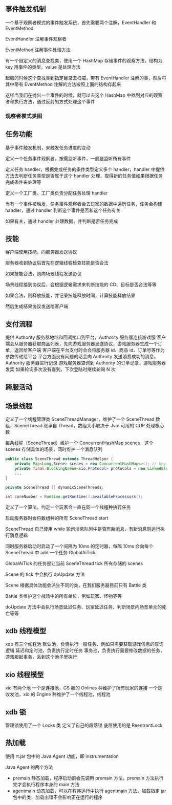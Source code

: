 ## 事件触发机制

一个基于观察者模式的事件触发系统，首先需要两个注解，EventHandler 和 EventMethod

EventHandler 注解事件观察者

EventMethod 注解事件处理方法

有一个自定义的消息查找类，使用一个 HashMap 存储事件的观察方法，结构为 key 用事件的类型，value 是处理方法

起服的时候这个查找类到指定目录去扫描，带有 EventHandler 注解的类，然后将其中带有 EventMethod 注解的方法按照上面的结构存起来

这样当我们在抛出一个事件的时候，就可以去这个 HashMap 中找到对应的观察者和执行方法，通过反射的方式处理这个事件

### 观察者模式类图

## 任务功能

基于事件触发机制，来触发任务进度的变动

定义一个任务事件观察者，按需监听事件，一般是监听所有事件

定义任务 handler，根据完成任务的条件类型定义多个 handler，handler 中提供方法去判断任务类型是否属于这个 handler 处理，取得新的任务值如果根据任务完成条件来处理等

定义一个工厂类，工厂类负责分配任务处理 handler

当有一个事件被触发，任务事件观察者会去玩家的数据中遍历任务，任务会构建 handler，通过 handler 判断这个事件是否和这个任务有关

如果有关，通过 handler 处理数据，并判断是否任务完成

## 技能

客户端使用技能，向服务器发送协议

服务器收到协议后首先在逻辑线程检查技能是否合法

如果技能合法，则向场景线程发送协议

场景线程接到协议后，会根据逻辑需求来判断技能的 CD、目标是否合法等等

如果合法，则释放技能，并记录技能释放时间，计算技能释放结果

然后生成结果协议发送给客户端

## 支付流程

提供 Authority 服务器地址和回调接口到平台，Authority 服务器连接游戏服
客户端会从服务器获取商品列表，先向游戏服务器发送协议，游戏服务器生成一个订单，返回给客户端
客户端在平台支付时会会将服务器 id、商品 id、订单号等作为参数传递给平台
平台方面没有问题的话会向 Authroity 发送消费成功的消息，Authority 服务器进行记录
游戏服务器查询到 Authority 的订单记录，游戏服务器发奖
如果轮询多次没有查到，下次登陆时继续轮询 N 次

## 跨服活动

## 场景线程

定义了一个线程管理类 SceneThreadManager，维护了一个 SceneThread 数组，SceneThread 继承自 Thread，数组大小取决于 Jvm 可用的 CUP 处理核心数

每条线程（SceneThread）维护一个 ConcurrentHashMap scenes，这个 scenes 存储具体的场景，同时维护一个消息队列

```java
public class SceneThread extends ThreadHelper {
    private Map<Long,Scene> scenes = new ConcurrentHashMap<>(); // key场景id，value场景
    private final BlockingQueue<xio.Protocol> protocols = new LinkedBlockingQueue<>(50000); // 消息队列
    ...
}

private SceneThread [] dynamicSceneThreads;

int coreNumber = Runtime.getRuntime().availableProcessors();
```

定义了一个算法，约定一个玩家会一直在同一个线程种执行任务

启动服务器时会将数组种的所有 SceneThread start

SceneThread 自己使用 while 轮询消息队列中是否有新消息，有新消息则运行执行消息逻辑

同时服务器启动时启动了一个间隔为 10ms 的定时器，每隔 10ms 会向每个 SceneThread 中 add 一个任务 GlobalAiTick

GlobalAiTick 的任务是让当前 SceneThread tick 所有存储的 scenes

Scene 的 tick 中会执行 doUpdate 方法

Scene 根据具体功能会派生不同的类，在我们服务器目前只有 Battle 类

Battle 类维护这个战场中的所有单位，例如玩家、怪物等等

doUpdate 方法中会执行场景延迟任务、玩家延迟任务、判断场景内场景单元的死亡等等

## xdb 线程模型

xdb 有三个线程池
默认池，负责执行一般任务，例如只需要获取游戏信息的查询逻辑
延迟和定时池，负责执行定时任务
事务池，负责执行需要修改数据的任务，游戏服起事务，丢到这个池子里执行

## xio 线程模型

xio 有两个池
一个是连接池，GS 服的 Onlines 种维护了所有玩家的连接
一个是收发池，xio 的 Engine 种维护了一个线程池，线程池

## xdb 锁

管理锁使用了一个 Locks 类
定义了自己的段落锁
底层使用的是 ReentrantLock

## 热加载

使用 rt.jar 包中的 Java Agent 功能，即 instrumentation

Java Agent 的两个方法

*   premain 静态加载，程序启动前会先调用 premain 方法，premain 方法执行完才会执行程序本身的 main 方法
*   agentmain 动态加载，可以在程序运行中执行 agentmain 方法，加载指定 jar 包中的类，加载出错不会影响正在运行的程序

